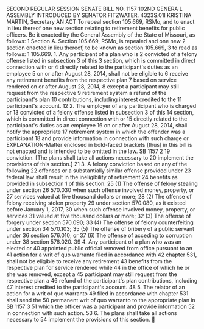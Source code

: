 SECOND REGULAR SESSION
SENATE BILL NO. 1157
102ND GENERA L ASSEMBLY
INTRODUCED BY SENATOR FITZWATER.
4323S.01I KRISTINA MARTIN, Secretary
AN ACT
To repeal section 105.669, RSMo, and to enact in lieu thereof one new section relating to
retirement benefits for public officers.
Be it enacted by the General Assembly of the State of Missouri, as follows:
1 Section A. Section 105.669, RSMo, is repealed and one new
2 section enacted in lieu thereof, to be known as section 105.669,
3 to read as follows:
1 105.669. 1. Any participant of a plan who is
2 convicted of a felony offense listed in subsection 3 of this
3 section, which is committed in direct connection with or
4 directly related to the participant's duties as an employee
5 on or after August 28, 2014, shall not be eligible to
6 receive any retirement benefits from the respective plan
7 based on service rendered on or after August 28, 2014,
8 except a participant may still request from the respective
9 retirement system a refund of the participant's plan
10 contributions, including interest credited to the
11 participant's account.
12 2. The employer of any participant who is charged or
13 convicted of a felony offense listed in subsection 3 of this
14 section, which is committed in direct connection with or
15 directly related to the participant's duties as an employee
16 on or after August 28, 2014, shall notify the appropriate
17 retirement system in which the offender was a participant
18 and provide information in connection with such charge or
EXPLANATION-Matter enclosed in bold-faced brackets [thus] in this bill is not enacted
and is intended to be omitted in the law.
SB 1157 2
19 conviction. [The plans shall take all actions necessary to
20 implement the provisions of this section.]
21 3. A felony conviction based on any of the following
22 offenses or a substantially similar offense provided under
23 federal law shall result in the ineligibility of retirement
24 benefits as provided in subsection 1 of this section:
25 (1) The offense of felony stealing under section
26 570.030 when such offense involved money, property, or
27 services valued at five thousand dollars or more;
28 (2) The offense of felony receiving stolen property
29 under section 570.080, as it existed before January 1, 2017,
30 when such offense involved money, property, or services
31 valued at five thousand dollars or more;
32 (3) The offense of forgery under section 570.090;
33 (4) The offense of felony counterfeiting under section
34 570.103;
35 (5) The offense of bribery of a public servant under
36 section 576.010; or
37 (6) The offense of acceding to corruption under
38 section 576.020.
39 4. Any participant of a plan who was an elected or
40 appointed public official removed from office pursuant to an
41 action for a writ of quo warranto filed in accordance with
42 chapter 531, shall not be eligible to receive any retirement
43 benefits from the respective plan for service rendered while
44 in the office of which he or she was removed, except a
45 participant may still request from the respective plan a
46 refund of the participant's plan contributions, including
47 interest credited to the participant's account.
48 5. The relator of an action for a writ of quo warranto
49 filed in accordance with chapter 531 shall send the
50 permanent writ of quo warranto to the appropriate plan in
SB 1157 3
51 which the officer was a participant and provide information
52 in connection with such action.
53 6. The plans shall take all actions necessary to
54 implement the provisions of this section.

